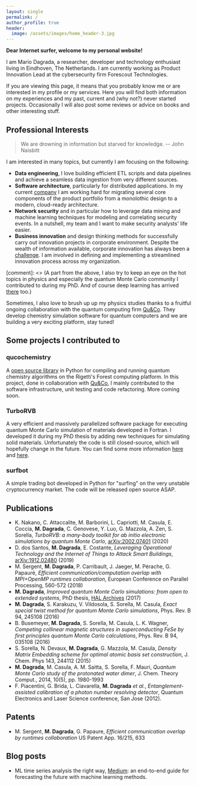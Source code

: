 ```yaml
---
layout: single
permalink: /
author_profile: true
header:
  image: /assets/images/home_header-3.jpg
---
```


**Dear Internet surfer, welcome to my personal website!** 

I am Mario Dagrada, a researcher, developer and technology enthusiast living in Eindhoven, The Netherlands. I am currently working as Product Innovation Lead
at the cybersecurity firm Forescout Technologies.

If you are viewing this page, it means that you probably know me or are interested in my profile or my services. Here you will find both information on my experiences and my past, current and (why not?) 
never started projects. Occasionally I will also post some reviews or advice on books and other interesting stuff.


## Professional Interests

> We are drowning in information but starved for knowledge. 
> -- John Naisbitt

I am interested in many topics, but currently I am focusing on the following:
* **Data engineering**, I love building efficient ETL scripts and data pipelines and achieve a seamless data ingestion from very different sources.
* **Software architecture**, particularly for distributed applications. In my current
[company](https://www.forescout.com) I am working hard for migrating several core components of the product
portfolio from a monolothic design to a modern, cloud-ready architecture. 
* **Network security** and in particular how to leverage data mining and machine learning techniques
for modeling and correlating security events. In a nutshell, my team and I want to make 
security analysts' life easier.
* **Business innovation** and design thinking methods for successfully 
carry out innovation projects in corporate environment. Despite the wealth of information available,
corporate innovation has always been a [challenge](https://www.sciencedirect.com/science/article/pii/S000768131400086X). 
I am involved in defining and implementing a streamlined innovation 
process across my organization.

[comment]: <> (A part from the above, I also try to keep an eye on the hot topics in physics and especially the quantum Monte Carlo community I contributed to during my PhD. And of course deep learning has arrived [there](https://arxiv.org/abs/1909.02487) too.)

Sometimes, I also love to brush up up my physics studies thanks to a fruitful ongoing
collaboration with the quantum computing firm [Qu&Co](https://quandco.com/). They develop
chemistry simulation software for quantum computers and we are building a very exciting platform, stay tuned! 

## Some projects I contributed to

### qucochemistry
A [open source library](https://github.com/qu-co/qucochemistry) in Python for compiling 
and running quantum chemistry algorithms on the Rigetti's Forest computing platform. In this project, done in collaboration with [Qu&Co](https://quandco.com/), I mainly contributed to 
the software infrastructure, unit testing
and code refactoring. More coming soon.

### TurboRVB
A very efficient and massively parallelized software package for executing quantum Monte Carlo simulation of materials developed in Fortran. I developed it during my PhD
thesis by adding new techniques for simulating solid materials. Unfortunately the code is still closed-source, which will hopefully change in the
future. You can find some more information [here](https://people.sissa.it/~sorella/web/index.html) and [here](https://arxiv.org/abs/2002.07401).

### surfbot
A simple trading bot developed in Python for "surfing" on the very unstable 
cryptocurrency market. The code will be released open source ASAP.


## Publications

* K. Nakano, C. Attaccalite, M. Barborini, L. Capriotti, M. Casula, E. Coccia, **M. Dagrada**, C. Genovese, Y. Luo, G. Mazzola, A. Zen, S. Sorella,
_TurboRVB: a many-body toolkit for ab initio electronic simulations by quantum Monte Carlo_, [arXiv:2002.07401](https://arxiv.org/abs/2002.07401) (2020)
* D. dos Santos, **M. Dagrada**, E. Costante, _Leveraging Operational Technology and the Internet of Things to Attack Smart Buildings_,
[arXiv:1912.02480](https://arxiv.org/abs/1912.02480) (2019)
* M. Sergent, **M. Dagrada**, P. Carribault, J. Jaeger, M. Pérache, G. Papauré,
_Efficient communication/computation overlap with MPI+OpenMP runtimes collaboration_,
European Conference on Parallel Processing, 560-572 (2018)
* **M. Dagrada**, _Improved quantum Monte Carlo simulations: from open to extended systems_, PhD thesis,
[HAL Archives](https://tel.archives-ouvertes.fr/tel-01478313/document) (2017)
* **M. Dagrada**, S. Karakuzu, V. Vildosola, S. Sorella, M. Casula, 
_Exact special twist method for quantum Monte Carlo simulations_, Phys. Rev. B 94, 245108 (2016)
* B. Busemeyer, **M. Dagrada**, S. Sorella, M. Casula, L. K. Wagner, 
_Competing collinear magnetic structures in superconducting FeSe by first principles quantum Monte Carlo calculations_, Phys. Rev. B 94, 035108 (2016)
* S. Sorella, N. Devaux, **M. Dagrada**, G. Mazzola, M. Casula, 
_Density Matrix Embedding scheme for optimal atomic basis set construction_, 
J. Chem. Phys 143, 244112 (2015)
* **M. Dagrada**, M. Casula, A. M. Saitta, S. Sorella, F. Mauri, 
_Quantum Monte Carlo study of the protonated water dimer_, J. Chem. Theory Comput., 2014, 10(5), pp. 1980-1993
* F. Piacentini, G. Brida, L. Ciavarella, **M. Dagrada** _et al._, 
_Entanglement-assisted calibration of a photon number resolving detector_, Quantum Electronics and Laser Science conference, San Jose (2012).

## Patents

* M. Sergent, **M. Dagrada**, G. Papaure,
_Efficient communication overlap by runtimes collaboration_
US Patent App. 16/215, 633


## Blog posts

* ML time series analysis the right way, [Medium](https://medium.com/@MarioDagrada/ml-time-series-forecasting-the-right-way-cbf3678845ff): an end-to-end guide for forecasting the future with machine learning methods.


